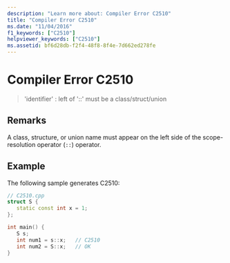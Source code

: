```yaml
---
description: "Learn more about: Compiler Error C2510"
title: "Compiler Error C2510"
ms.date: "11/04/2016"
f1_keywords: ["C2510"]
helpviewer_keywords: ["C2510"]
ms.assetid: bf6d28db-f2f4-48f8-8f4e-7d662ed278fe
---
```

# Compiler Error C2510

> 'identifier' : left of '::' must be a class/struct/union

## Remarks

A class, structure, or union name must appear on the left side of the scope-resolution operator (`::`) operator.

## Example

The following sample generates C2510:

```cpp
// C2510.cpp
struct S {
   static const int x = 1;
};

int main() {
   S s;
   int num1 = s::x;   // C2510
   int num2 = S::x;   // OK
}
```
